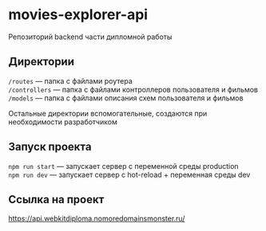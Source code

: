 # movies-explorer-api
Репозиторий backend части дипломной работы
## Директории

`/routes` — папка с файлами роутера  
`/controllers` — папка с файлами контроллеров пользователя и фильмов   
`/models` — папка с файлами описания схем пользователя и фильмов  
  
Остальные директории вспомогательные, создаются при необходимости разработчиком

## Запуск проекта

`npm run start` — запускает сервер с переменной среды production  
`npm run dev` — запускает сервер с hot-reload + переменная среды dev
## Ссылка на проект
https://api.webkitdiploma.nomoredomainsmonster.ru/
